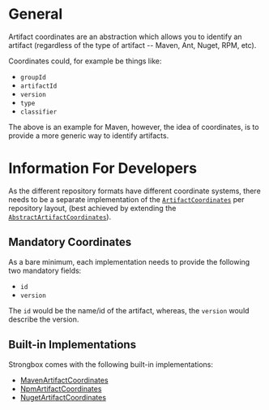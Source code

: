 
# General

Artifact coordinates are an abstraction which allows you to identify an artifact (regardless of the type of artifact -- Maven, Ant, Nuget, RPM, etc).

Coordinates could, for example be things like:
* `groupId`
* `artifactId`
* `version`
* `type`
* `classifier`

The above is an example for Maven, however, the idea of coordinates, is to provide a more generic way to identify artifacts.

# Information For Developers

As the different repository formats have different coordinate systems, there needs to be a separate implementation of the [`ArtifactCoordinates`](https://github.com/strongbox/strongbox/tree/master/strongbox-commons/src/main/java/org/carlspring/strongbox/artifact/coordinates/ArtifactCoordinates.java) per repository layout, (best achieved by extending the [`AbstractArtifactCoordinates`](https://github.com/strongbox/strongbox/tree/master/strongbox-commons/src/main/java/org/carlspring/strongbox/artifact/coordinates/AbstractArtifactCoordinates.java)).

## Mandatory Coordinates

As a bare minimum, each implementation needs to provide the following two mandatory fields:
* `id`
* `version`

The `id` would be the name/id of the artifact, whereas, the `version` would describe the version.

## Built-in Implementations

Strongbox comes with the following built-in implementations:
* [MavenArtifactCoordinates](https://github.com/strongbox/strongbox/blob/master/strongbox-storage/strongbox-storage-layout-providers/strongbox-storage-maven-layout-provider/src/main/java/org/carlspring/strongbox/artifact/coordinates/MavenArtifactCoordinates.java)
* [NpmArtifactCoordinates](https://github.com/strongbox/strongbox/blob/master/strongbox-storage/strongbox-storage-layout-providers/strongbox-storage-npm-layout-provider/src/main/java/org/carlspring/strongbox/artifact/coordinates/NpmArtifactCoordinates.java)
* [NugetArtifactCoordinates](https://github.com/strongbox/strongbox/blob/master/strongbox-storage/strongbox-storage-layout-providers/strongbox-storage-nuget-layout-provider/src/main/java/org/carlspring/strongbox/artifact/coordinates/NugetHierarchicalArtifactCoordinates.java)
